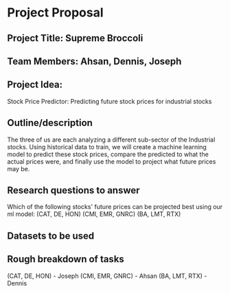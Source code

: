# Project Proposal

## Project Title: Supreme Broccoli

## Team Members: Ahsan, Dennis, Joseph

## Project Idea:

Stock Price Predictor: 
Predicting future stock prices for industrial stocks

## Outline/description

The three of us are each analyzing a different sub-sector of the Industrial stocks. Using historical data to train, we will create a machine learning model to predict these stock prices, compare the predicted to what the actual prices were, and finally use the model to project what future prices may be.

## Research questions to answer
Which of the following stocks' future prices can be projected best using our ml model:
(CAT, DE, HON)
(CMI, EMR, GNRC)
(BA, LMT, RTX)


## Datasets to be used


## Rough breakdown of tasks

(CAT, DE, HON) - Joseph
(CMI, EMR, GNRC) - Ahsan
(BA, LMT, RTX) - Dennis

